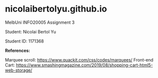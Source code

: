 # nicolaibertolyu.github.io

MelbUni INFO20005 Assignment 3

Student: Nicolai Bertol Yu

Student ID: 1171368

**References:**

Marquee scroll: https://www.quackit.com/css/codes/marquees/
Front-end Cart: https://www.smashingmagazine.com/2019/08/shopping-cart-html5-web-storage/
